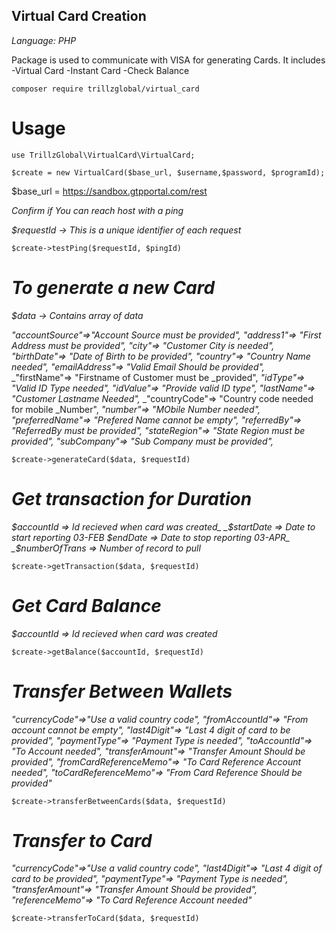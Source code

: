 ## Virtual Card Creation

_Language: PHP_

Package is used to communicate with VISA for generating Cards. It includes 
-Virtual Card
-Instant Card
-Check Balance

`composer require trillzglobal/virtual_card`


# Usage

`use TrillzGlobal\VirtualCard\VirtualCard;`


`$create = new VirtualCard($base_url, $username,$password, $programId);`

$base_url = https://sandbox.gtpportal.com/rest

*Confirm if You can reach host with a ping*

_$requestId -> This is a unique identifier of each request_

`$create->testPing($requestId, $pingId)`


# *To generate a new Card*

_$data -> Contains array of data_

_"accountSource"=>"Account Source must be provided",_
_"address1"=> "First Address must be provided",_
_"city"=> "Customer City is needed",_
_"birthDate"=> "Date of Birth to be provided",_
_"country"=> "Country Name needed",_
_"emailAddress"=> "Valid Email Should be provided",_
_"firstName"=> "Firstname of Customer must be _provided",
_"idType"=> "Valid ID Type needed",_
_"idValue"=> "Provide valid ID type",_
_"lastName"=> "Customer Lastname Needed",_
_"countryCode"=> "Country code needed for mobile _Number",
_"number"=> "MObile Number needed",_
_"preferredName"=> "Prefered Name cannot be empty",_
_"referredBy"=> "ReferredBy must be provided",_
_"stateRegion"=> "State Region must be provided",_
_"subCompany"=> "Sub Company must be provided",_

`$create->generateCard($data, $requestId)`



# *Get transaction for Duration*

_$accountId => Id recieved when card was created_
_$startDate => Date to start reporting 03-FEB_
_$endDate => Date to stop reporting 03-APR_
_$numberOfTrans => Number of record to pull_

`$create->getTransaction($data, $requestId)`


# *Get Card Balance*

_$accountId => Id recieved when card was created_

`$create->getBalance($accountId, $requestId)`


# *Transfer Between Wallets*

_"currencyCode"=>"Use a valid country code",_
_"fromAccountId"=> "From account cannot be empty",_
_"last4Digit"=> "Last 4 digit of card to be provided",_
_"paymentType"=> "Payment Type is needed",_
_"toAccountId"=> "To Account needed",_
_"transferAmount"=> "Transfer Amount Should be provided",_
_"fromCardReferenceMemo"=> "To Card Reference Account needed",_
_"toCardReferenceMemo"=> "From Card Reference Should be provided"_

`$create->transferBetweenCards($data, $requestId)`


# *Transfer to Card*

_"currencyCode"=>"Use a valid country code",_
_"last4Digit"=> "Last 4 digit of card to be provided",_
_"paymentType"=> "Payment Type is needed",_
_"transferAmount"=> "Transfer Amount Should be provided",_
_"referenceMemo"=> "To Card Reference Account needed"_

`$create->transferToCard($data, $requestId)`





